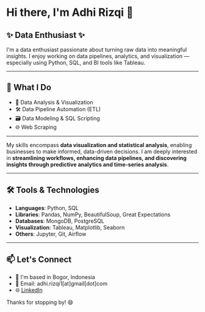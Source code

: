 # Hi there, I'm Adhi Rizqi 👋

##  ✨ Data Enthusiast ✨ 
I'm a data enthusiast passionate about turning raw data into meaningful insights. I enjoy working on data pipelines, analytics, and visualization — especially using Python, SQL, and BI tools like Tableau.

---

## 🧠 What I Do
- 🔎 Data Analysis & Visualization
- 🛠️ Data Pipeline Automation (ETL)
- 🗃️ Data Modeling & SQL Scripting
- 🌐 Web Scraping

---

My skills encompass **data visualization and statistical analysis**, enabling businesses to make informed, data-driven decisions. I am deeply interested in **streamlining workflows, enhancing data pipelines, and discovering insights through predictive analytics and time-series analysis**.

---

## 🛠️ Tools & Technologies
- **Languages**: Python, SQL
- **Libraries**: Pandas, NumPy, BeautifulSoup, Great Expectations
- **Databases**: MongoDB, PostgreSQL
- **Visualization**: Tableau, Matplotlib, Seaborn
- **Others**: Jupyter, Git, Airflow

---
## 📫 Let's Connect
- 📍 I'm based in Bogor, Indonesia
- 📩 Email: adhi.rizqi1[at]gmail[dot]com
- 🌐 [LinkedIn](https://www.linkedin.com/in/adhirizqi/)

Thanks for stopping by! 😄

